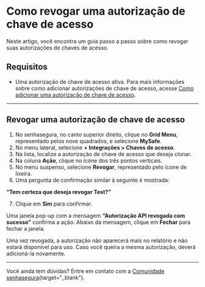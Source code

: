 # Como revogar uma autorização de chave de acesso

Neste artigo, você encontra um guia passo a passo sobre como revogar suas autorizações de chaves de acesso.


## Requisitos

* Uma autorização de chave de acesso ativa. Para mais informações sobre como adicionar autorizações de chave de acesso, acesse [Como adicionar uma autorização de chave de acesso](/v3-32/docs/pt/mysafe-how-to-add-an-access-key-authorization).

***
## Revogar uma autorização de chave de acesso

1. No senhasegura, no canto superior direito, clique no **Grid Menu**, representado pelos nove quadrados, e selecione **MySafe**.
2. No menu lateral, selecione **+ Integrações > Chaves de acesso**. 
3. Na lista, localize a autorização de chave de acesso que deseja clonar. 
4. Na coluna **Ação**, clique no ícone dos três pontos verticais.
5. No menu suspenso, selecione **Revogar**, representado pelo ícone de lixeira.
6. Uma pergunta de confirmação similar à seguinte é mostrada:

**“Tem certeza que deseja revogar Test?”**

7. Clique em **Sim** para confirmar.

Uma janela pop-up com a mensagem **“Autorização API revogada com sucesso”** confirma a ação. Abaixo da mensagem, clique em **Fechar** para fechar a janela.

Uma vez revogada, a autorização não aparecerá mais no relatório e não estará disponível para uso. Caso você queira a mesma autorização, deverá adicioná-la novamente.
***

Você ainda tem dúvidas? Entre em contato com a [Comunidade senhasegura](https://community.senhasegura.io/){target="_blank"}.